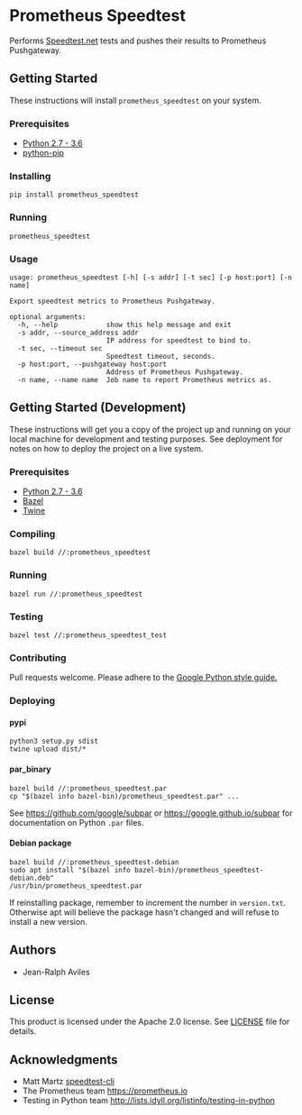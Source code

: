 # Prometheus Speedtest

Performs [Speedtest.net](http://speedtest.net) tests and pushes their results
to Prometheus Pushgateway.

## Getting Started

These instructions will install `prometheus_speedtest` on your system.

### Prerequisites

* [Python 2.7 - 3.6](https://www.python.org)
* [python-pip](https://packaging.python.org/tutorials/installing-packages)

### Installing

```
pip install prometheus_speedtest
```

### Running

```
prometheus_speedtest
```

### Usage

```
usage: prometheus_speedtest [-h] [-s addr] [-t sec] [-p host:port] [-n name]

Export speedtest metrics to Prometheus Pushgateway.

optional arguments:
  -h, --help            show this help message and exit
  -s addr, --source_address addr
                        IP address for speedtest to bind to.
  -t sec, --timeout sec
                        Speedtest timeout, seconds.
  -p host:port, --pushgateway host:port
                        Address of Prometheus Pushgateway.
  -n name, --name name  Job name to report Prometheus metrics as.
```

## Getting Started (Development)

These instructions will get you a copy of the project up and running on your
local machine for development and testing purposes. See deployment for notes on
how to deploy the project on a live system.

### Prerequisites

* [Python 2.7 - 3.6](https://www.python.org)
* [Bazel](https://bazel.build)
* [Twine](https://github.com/pypa/twine)

### Compiling

```
bazel build //:prometheus_speedtest
```

### Running
```
bazel run //:prometheus_speedtest
```

### Testing
```
bazel test //:prometheus_speedtest_test
```

### Contributing

Pull requests welcome. Please adhere to the
[Google Python style guide.](https://google.github.io/styleguide/pyguide.html)

### Deploying

#### pypi

```
python3 setup.py sdist
twine upload dist/*
```

#### par\_binary

```
bazel build //:prometheus_speedtest.par
cp "$(bazel info bazel-bin)/prometheus_speedtest.par" ...
```

See <https://github.com/google/subpar> or <https://google.github.io/subpar> for
documentation on Python `.par` files.

#### Debian package

```
bazel build //:prometheus_speedtest-debian
sudo apt install "$(bazel info bazel-bin)/prometheus_speedtest-debian.deb"
/usr/bin/prometheus_speedtest.par
```

If reinstalling package, remember to increment the number in `version.txt`.
Otherwise apt will believe the package hasn't changed and will refuse to
install a new version.

## Authors

* Jean-Ralph Aviles

## License

This product is licensed under the Apache 2.0 license. See [LICENSE](LICENSE)
file for details.

## Acknowledgments

* Matt Martz [speedtest-cli](https://github.com/sivel/speedtest-cli)
* The Prometheus team <https://prometheus.io>
* Testing in Python team <http://lists.idyll.org/listinfo/testing-in-python>
